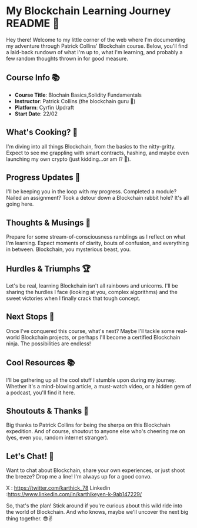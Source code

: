 # My Blockchain Learning Journey README 🚀

Hey there! Welcome to my little corner of the web where I'm documenting my adventure through Patrick Collins' Blockchain course. Below, you'll find a laid-back rundown of what I'm up to, what I'm learning, and probably a few random thoughts thrown in for good measure.

## Course Info 📚
- **Course Title**: Blochain Basics,Solidity Fundamentals
- **Instructor**: Patrick Collins (the blockchain guru 🧙)
- **Platform**: Cyrfin Updraft
- **Start Date**: 22/02


## What's Cooking? 🍳
I'm diving into all things Blockchain, from the basics to the nitty-gritty. Expect to see me grappling with smart contracts, hashing, and maybe even launching my own crypto (just kidding...or am I? 🤔).

## Progress Updates 📝
I'll be keeping you in the loop with my progress. Completed a module? Nailed an assignment? Took a detour down a Blockchain rabbit hole? It's all going here.

## Thoughts & Musings 💭
Prepare for some stream-of-consciousness ramblings as I reflect on what I'm learning. Expect moments of clarity, bouts of confusion, and everything in between. Blockchain, you mysterious beast, you.

## Hurdles & Triumphs 🏆
Let's be real, learning Blockchain isn't all rainbows and unicorns. I'll be sharing the hurdles I face (looking at you, complex algorithms) and the sweet victories when I finally crack that tough concept.

## Next Stops 🚂
Once I've conquered this course, what's next? Maybe I'll tackle some real-world Blockchain projects, or perhaps I'll become a certified Blockchain ninja. The possibilities are endless!

## Cool Resources 📚
I'll be gathering up all the cool stuff I stumble upon during my journey. Whether it's a mind-blowing article, a must-watch video, or a hidden gem of a podcast, you'll find it here.

## Shoutouts & Thanks 🙌
Big thanks to Patrick Collins for being the sherpa on this Blockchain expedition. And of course, shoutout to anyone else who's cheering me on (yes, even you, random internet stranger).

## Let's Chat! 💬
Want to chat about Blockchain, share your own experiences, or just shoot the breeze? Drop me a line! I'm always up for a good convo.

X : https://twitter.com/karthick_78 Linkedin :https://www.linkedin.com/in/karthikeyen-k-9ab147229/

So, that's the plan! Stick around if you're curious about this wild ride into the world of Blockchain. And who knows, maybe we'll uncover the next big thing together. 😎✌️
